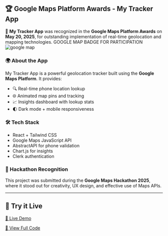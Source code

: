 ## 🏆 Google Maps Platform Awards - My Tracker App

🚀 **My Tracker App** was recognized in the **Google Maps Platform Awards** on **May 20, 2025**, for outstanding implementation of real-time geolocation and mapping technologies.
GOOGLE MAP BADGE FOR PARTICIPATION
![google map](https://github.com/user-attachments/assets/928a73ac-e8ed-4d98-b5de-b49e7c1e20f3)

### 🌍 About the App
My Tracker App is a powerful geolocation tracker built using the **Google Maps Platform**. It provides:

- 🔍 Real-time phone location lookup
- 🌐 Animated map pins and tracking
- 📈 Insights dashboard with lookup stats
- 🌓 Dark mode + mobile responsiveness

### 🛠️ Tech Stack
- React + Tailwind CSS
- Google Maps JavaScript API
- AbstractAPI for phone validation
- Chart.js for insights
- Clerk authentication

### 📅 Hackathon Recognition
This project was submitted during the **Google Maps Hackathon 2025**, where it stood out for creativity, UX design, and effective use of Maps APIs.

---

## 🧭 Try it Live
[🔗 Live Demo]([https://your-app-link.com](https://genuine-kitten-779deb.netlify.app/))

[📁 View Full Code](https://github.com/Nsanjayboruds/MY-REACT-PROJECT/tree/main/tracker)

